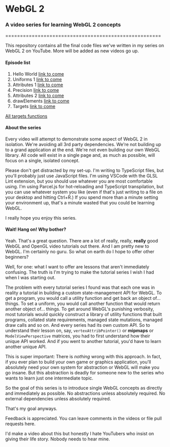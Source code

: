# WebGL 2
### A video series for learning WebGL 2 concepts
=====================================================

This repository contains all the final code files we've written in my series on WebGL 2 on YouTube. More will be added as new videos go up.

#### Episode list
1. Hello World   [link to come](#)
2. Uniforms 1  [link to come](#)
3. Attributes 1  [link to come](#)
4. Precision  [link to come](#)
5. Attributes 2  [link to come](#)
6. drawElements  [link to come](#)
7. Targets  [link to come](#)

[All targets functions](./AllTargetFunctions.html)

#### About the series
Every video will attempt to demonstrate some aspect of WebGL 2 in isolation. We're avoiding all 3rd party dependencies. We're not building up to a grand application at the end. We're not even building our own WebGL library. All code will exist in a single page and, as much as possible, will focus on a single, isolated concept.

Please don't get distracted by my set-up. I'm writing to TypeScript files, but you'll probably just use JavaScript files. I'm using VSCode with the GLSL Lint extension, but you should use whatever you are most comfortable using. I'm using Parcel.js for hot-reloading and TypeScript transpilation, but you can use whatever system you like (even if that's just writing to a file on your desktop and hitting Ctrl+R.) If you spend more than a minute setting your environment up, that's a minute wasted that you could be learning WebGL.

I really hope you enjoy this series.

#### Wait! Hang on! Why bother?
Yeah. That's a great question. There are a lot of really, really, **really** good WebGL and OpenGL video tutorials out there. And I am pretty new to WebGL. I'm certainly no guru. So what on earth do I hope to offer other beginners?

Well, for one: what I want to offer are lessons that aren't immediately confusing. The truth is I'm trying to make the tutorial series I wish I had when I was starting out.

The problem with every tutorial series I found was that each one was in reality a tutorial in building a custom state-management API for WebGL. To get a program, you would call a utility function and get back an object of... things. To set a uniform, you would call another function that would return another object of... things. To get around WebGL's punishing verbosity, most tutorials would quickly construct a library of utility functions that built programs, collated state requirements, managed state mutations, managed draw calls and so on. And every series had its own custom API.  So to understand their lesson on, say, `vertexAttribPointer()` or **mipmaps** or `ModelViewPerspective` matrices, you had to first understand how their unique API worked. And if you went to another tutorial, you'd have to learn another unique API.

This is super important: There is *nothing* wrong with this approach. In fact, if you ever plan to build your own game or graphics application, you'll absolutely need your own system for abstraction or WebGL will make you go insane. But this abstraction is deadly for someone new to the series who wants to learn just one intermediate topic.

So the goal of this series is to introduce single WebGL concepts as directly and immediately as possible. No abstractions unless absolutely required. No external dependencies unless absolutely required.

That's my goal anyways.

Feedback is appreciated. You can leave comments in the videos or file pull requests here.

I'd make a video about this but honestly I hate YouTubers who insist on giving their life story. Nobody needs to hear mine.
